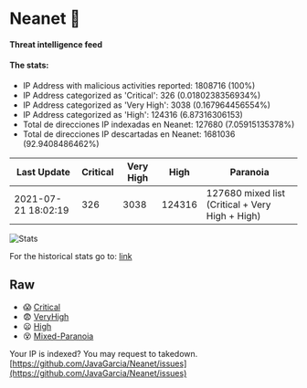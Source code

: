 # Neanet :hocho:
#### Threat intelligence feed
#### The stats:

- IP Address with malicious activities reported: 1808716 (100%)
- IP Address categorized as 'Critical':  326 (0.0180238356934%)
- IP Address categorized as 'Very High':  3038 (0.167964456554%)
- IP Address categorized as 'High':  124316 (6.87316306153)
- Total de direcciones IP indexadas en Neanet:  127680 (7.05915135378%)
- Total de direcciones IP descartadas en Neanet:  1681036 (92.9408486462%)

| Last Update | Critical | Very High | High | Paranoia |
| --- | --- | --- | --- | --- |
| 2021-07-21 18:02:19 | 326 | 3038 | 124316 | 127680 mixed list (Critical + Very High + High)|

![Stats](https://docs.google.com/spreadsheets/d/e/2PACX-1vSnaNMIXVabIpDJjufMlzH7poXnshF3mgd8Is1g9ytUEzVsP5my4Trn8f-xkoLLQ38xpL3HtmUexLo6/pubchart?oid=501124687&format=image)

For the historical stats go to: [link](/stats.csv)
## Raw
- :scream: [Critical](https://raw.githubusercontent.com/JavaGarcia/Neanet/master/blacklists/neanet_critical.txt)
- :fearful: [VeryHigh](https://raw.githubusercontent.com/JavaGarcia/Neanet/master/blacklists/neanet_veryHigh.txtt)
- :frowning: [High](https://raw.githubusercontent.com/JavaGarcia/Neanet/master/blacklists/neanet_high.txt)
- :dizzy_face: [Mixed-Paranoia](https://raw.githubusercontent.com/JavaGarcia/Neanet/master/blacklists/neanet_all.txt)


Your IP is indexed? You may request to takedown. [https://github.com/JavaGarcia/Neanet/issues](https://github.com/JavaGarcia/Neanet/issues)

























































































































































































































































































































































































































































































































































































































































































































































































































































































































































































































































































































































































































































































































































































































































































































































































































































































































































































































































































































































































































































































































































































































































































































































































































































































































































































































































































































































































































































































































































































































































































































































































































































































































































































































































































































































































































































































































































































































































































































































































































































































































































































































































































































































































































































































































































































































































































































































































































































































































































































































































































































































































































































































































































































































































































































































































































































































































































































































































































































































































































































































































































































































































































































































































































































































































































































































































































































































































































































































































































































































































































































































































































































































































































































































































































































































































































































































































































































































































































































